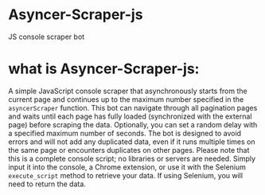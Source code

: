 # Asyncer-Scraper-js
JS console scraper bot

# what is Asyncer-Scraper-js:
A simple JavaScript console scraper that asynchronously starts from the current page and continues up to the maximum number specified in the `asyncerScraper` function. This bot can navigate through all pagination pages and waits until each page has fully loaded (synchronized with the external page) before scraping the data. Optionally, you can set a random delay with a specified maximum number of seconds. The bot is designed to avoid errors and will not add any duplicated data, even if it runs multiple times on the same page or encounters duplicates on other pages. Please note that this is a complete console script; no libraries or servers are needed. Simply input it into the console, a Chrome extension, or use it with the Selenium `execute_script` method to retrieve your data. If using Selenium, you will need to return the data.
